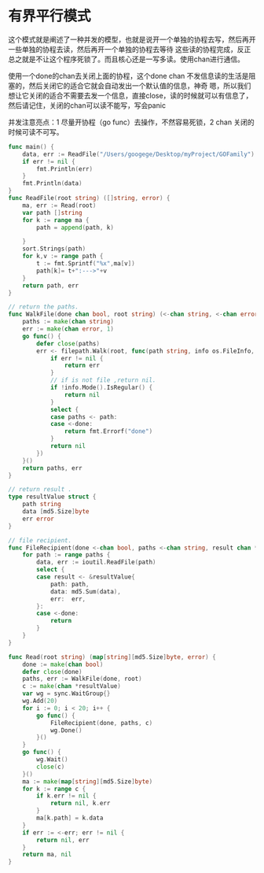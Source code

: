 # 有界平行模式

这个模式就是阐述了一种并发的模型，也就是说开一个单独的协程去写，然后再开一些单独的协程去读，然后再开一个单独的协程去等待
这些读的协程完成，反正总之就是不让这个程序死锁了。而且核心还是一写多读。使用chan进行通信。

使用一个done的chan去关闭上面的协程，这个done chan 不发信息读的生活是阻塞的，然后关闭它的适合它就会自动发出一个默认值的信息，神奇
嗯，所以我们想让它关闭的适合不需要去发一个信息，直接close，读的时候就可以有信息了，然后请记住，关闭的chan可以读不能写，写会panic

并发注意亮点：1 尽量开协程（go func）去操作，不然容易死锁，2 chan 关闭的时候可读不可写。

```go
func main() {
	data, err := ReadFile("/Users/googege/Desktop/myProject/GOFamily")
	if err != nil {
		fmt.Println(err)
	}
	fmt.Println(data)
}
func ReadFile(root string) ([]string, error) {
	ma, err := Read(root)
	var path []string
	for k := range ma {
		path = append(path, k)

	}
	sort.Strings(path)
	for k,v := range path {
		t := fmt.Sprintf("%x",ma[v])
		path[k]= t+":--->"+v
	}
	return path, err
}

// return the paths.
func WalkFile(done chan bool, root string) (<-chan string, <-chan error) {
	paths := make(chan string)
	err := make(chan error, 1)
	go func() {
		defer close(paths)
		err <- filepath.Walk(root, func(path string, info os.FileInfo, err error) error {
			if err != nil {
				return err
			}
			// if is not file ,return nil.
			if !info.Mode().IsRegular() {
				return nil
			}
			select {
			case paths <- path:
			case <-done:
				return fmt.Errorf("done")
			}
			return nil
		})
	}()
	return paths, err
}

// return result .
type resultValue struct {
	path string
	data [md5.Size]byte
	err error
}

// file recipient.
func FileRecipient(done <-chan bool, paths <-chan string, result chan *resultValue) {
	for path := range paths {
		data, err := ioutil.ReadFile(path)
		select {
		case result <- &resultValue{
			path: path,
			data: md5.Sum(data),
			err:  err,
		}:
		case <-done:
			return
		}
	}
}

func Read(root string) (map[string][md5.Size]byte, error) {
	done := make(chan bool)
	defer close(done)
	paths, err := WalkFile(done, root)
	c := make(chan *resultValue)
	var wg = sync.WaitGroup{}
	wg.Add(20)
	for i := 0; i < 20; i++ {
		go func() {
			FileRecipient(done, paths, c)
			wg.Done()
		}()
	}
	go func() {
		wg.Wait()
		close(c)
	}()
	ma := make(map[string][md5.Size]byte)
	for k := range c {
		if k.err != nil {
			return nil, k.err
		}
		ma[k.path] = k.data
	}
	if err := <-err; err != nil {
		return nil, err
	}
	return ma, nil
}

```
